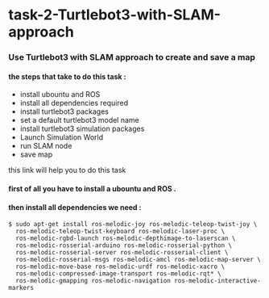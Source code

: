 # task-2-Turtlebot3-with-SLAM-approach

###  Use Turtlebot3 with SLAM approach to create and save a map


#### the steps that take to do this task : 

 * install ubountu and ROS 
 * install all dependencies required 
 * install turtlebot3 packages
 * set a default turtlebot3 model name 
 * install turtlebot3 simulation packages
 * Launch Simulation World
 * run SLAM node
 * save map


this link will help you to do this task 

#### first of all you have to install a ubountu and ROS . 

#### then install all dependencies we need : 

<p><code>$ sudo apt-get install ros-melodic-joy ros-melodic-teleop-twist-joy \
  ros-melodic-teleop-twist-keyboard ros-melodic-laser-proc \
  ros-melodic-rgbd-launch ros-melodic-depthimage-to-laserscan \
  ros-melodic-rosserial-arduino ros-melodic-rosserial-python \
  ros-melodic-rosserial-server ros-melodic-rosserial-client \
  ros-melodic-rosserial-msgs ros-melodic-amcl ros-melodic-map-server \
  ros-melodic-move-base ros-melodic-urdf ros-melodic-xacro \
  ros-melodic-compressed-image-transport ros-melodic-rqt* \
  ros-melodic-gmapping ros-melodic-navigation ros-melodic-interactive-markers
</code></p>


